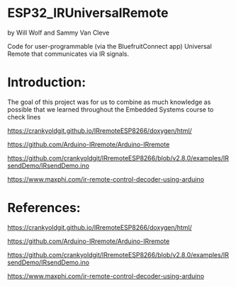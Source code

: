 # ESP32_IRUniversalRemote
by Will Wolf and Sammy Van Cleve


Code for user-programmable (via the BluefruitConnect app) Universal Remote that communicates via IR signals.

# Introduction:

The goal of this project was for us to combine as much knowledge as possible that we learned throughout the Embedded Systems course
to
check
lines

https://crankyoldgit.github.io/IRremoteESP8266/doxygen/html/

https://github.com/Arduino-IRremote/Arduino-IRremote

https://github.com/crankyoldgit/IRremoteESP8266/blob/v2.8.0/examples/IRsendDemo/IRsendDemo.ino

https://www.maxphi.com/ir-remote-control-decoder-using-arduino


# References:

https://crankyoldgit.github.io/IRremoteESP8266/doxygen/html/

https://github.com/Arduino-IRremote/Arduino-IRremote

https://github.com/crankyoldgit/IRremoteESP8266/blob/v2.8.0/examples/IRsendDemo/IRsendDemo.ino

https://www.maxphi.com/ir-remote-control-decoder-using-arduino
